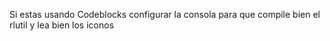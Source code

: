 Si estas usando Codeblocks configurar la consola para que compile bien el rlutil y lea bien los iconos
